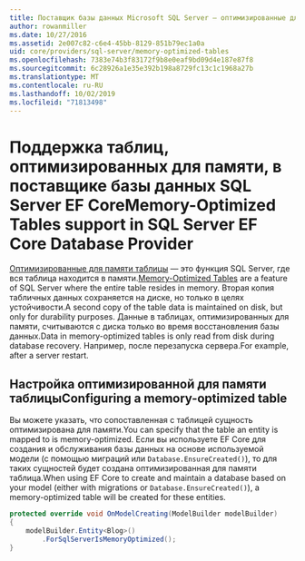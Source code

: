 ```yaml
---
title: Поставщик базы данных Microsoft SQL Server — оптимизированные для памяти таблицы — EF Core
author: rowanmiller
ms.date: 10/27/2016
ms.assetid: 2e007c82-c6e4-45bb-8129-851b79ec1a0a
uid: core/providers/sql-server/memory-optimized-tables
ms.openlocfilehash: 7383e74b3f83172f9b8e0eaf9bd09d4e187e87f8
ms.sourcegitcommit: 6c28926a1e35e392b198a8729fc13c1c1968a27b
ms.translationtype: MT
ms.contentlocale: ru-RU
ms.lasthandoff: 10/02/2019
ms.locfileid: "71813498"
---
```

# <a name="memory-optimized-tables-support-in-sql-server-ef-core-database-provider"></a><span data-ttu-id="c0321-102">Поддержка таблиц, оптимизированных для памяти, в поставщике базы данных SQL Server EF Core</span><span class="sxs-lookup"><span data-stu-id="c0321-102">Memory-Optimized Tables support in SQL Server EF Core Database Provider</span></span>

<span data-ttu-id="c0321-103">[Оптимизированные для памяти таблицы](https://docs.microsoft.com/sql/relational-databases/in-memory-oltp/memory-optimized-tables) — это функция SQL Server, где вся таблица находится в памяти.</span><span class="sxs-lookup"><span data-stu-id="c0321-103">[Memory-Optimized Tables](https://docs.microsoft.com/sql/relational-databases/in-memory-oltp/memory-optimized-tables) are a feature of SQL Server where the entire table resides in memory.</span></span> <span data-ttu-id="c0321-104">Вторая копия табличных данных сохраняется на диске, но только в целях устойчивости.</span><span class="sxs-lookup"><span data-stu-id="c0321-104">A second copy of the table data is maintained on disk, but only for durability purposes.</span></span> <span data-ttu-id="c0321-105">Данные в таблицах, оптимизированных для памяти, считываются с диска только во время восстановления базы данных.</span><span class="sxs-lookup"><span data-stu-id="c0321-105">Data in memory-optimized tables is only read from disk during database recovery.</span></span> <span data-ttu-id="c0321-106">Например, после перезапуска сервера.</span><span class="sxs-lookup"><span data-stu-id="c0321-106">For example, after a server restart.</span></span>

## <a name="configuring-a-memory-optimized-table"></a><span data-ttu-id="c0321-107">Настройка оптимизированной для памяти таблицы</span><span class="sxs-lookup"><span data-stu-id="c0321-107">Configuring a memory-optimized table</span></span>

<span data-ttu-id="c0321-108">Вы можете указать, что сопоставленная с таблицей сущность оптимизирована для памяти.</span><span class="sxs-lookup"><span data-stu-id="c0321-108">You can specify that the table an entity is mapped to is memory-optimized.</span></span> <span data-ttu-id="c0321-109">Если вы используете EF Core для создания и обслуживания базы данных на основе используемой модели (с помощью миграций или `Database.EnsureCreated()`), то для таких сущностей будет создана оптимизированная для памяти таблица.</span><span class="sxs-lookup"><span data-stu-id="c0321-109">When using EF Core to create and maintain a database based on your model (either with migrations or `Database.EnsureCreated()`), a memory-optimized table will be created for these entities.</span></span>

``` csharp
protected override void OnModelCreating(ModelBuilder modelBuilder)
{
    modelBuilder.Entity<Blog>()
        .ForSqlServerIsMemoryOptimized();
}
```
